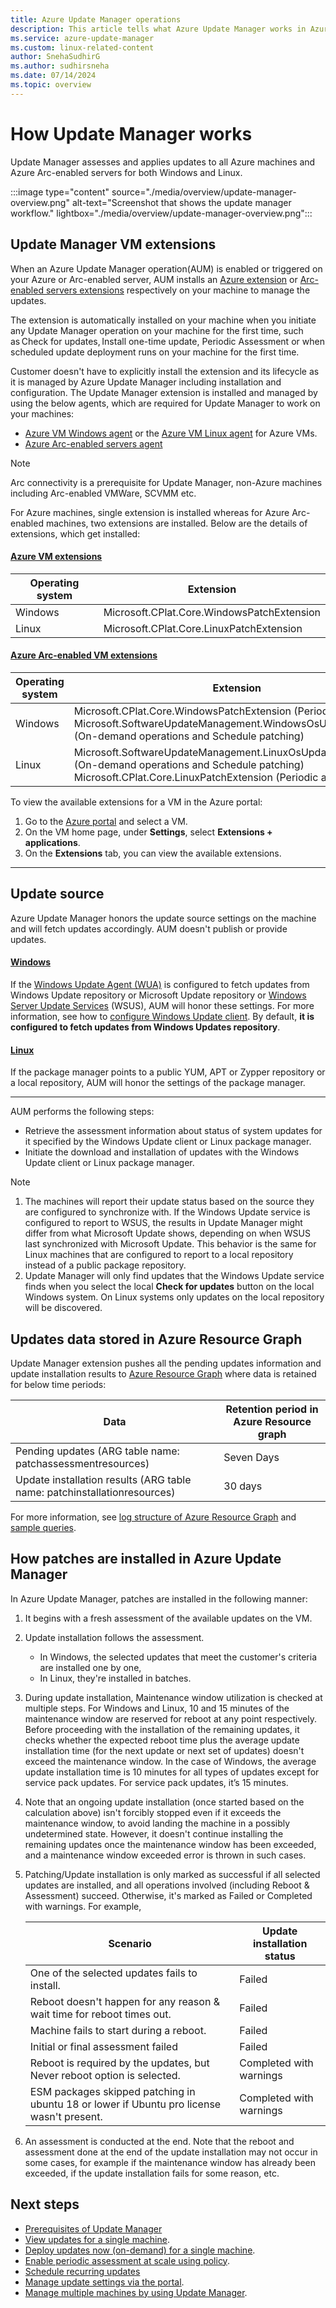 ```yaml
---
title: Azure Update Manager operations
description: This article tells what Azure Update Manager works in Azure is and the system updates for your Windows and Linux machines in Azure.
ms.service: azure-update-manager
ms.custom: linux-related-content
author: SnehaSudhirG
ms.author: sudhirsneha
ms.date: 07/14/2024
ms.topic: overview
---
```


# How Update Manager works

Update Manager assesses and applies updates to all Azure machines and Azure Arc-enabled servers for both Windows and Linux. 


:::image type="content" source="./media/overview/update-manager-overview.png" alt-text="Screenshot that shows the update manager workflow." lightbox="./media/overview/update-manager-overview.png":::


## Update Manager VM extensions

When an Azure Update Manager operation(AUM) is enabled or triggered on your Azure or Arc-enabled server, AUM installs an [Azure extension](/azure/virtual-machines/extensions/overview) or [Arc-enabled servers extensions](/azure/azure-arc/servers/manage-vm-extensions) respectively on your machine to manage the updates. 

The extension is automatically installed on your machine when you initiate any Update Manager operation on your machine for the first time, such as Check for updates, Install one-time update, Periodic Assessment or when scheduled update deployment runs on your machine for the first time. 

Customer doesn't have to explicitly install the extension and its lifecycle as it is managed by Azure Update Manager including installation and configuration. The Update Manager extension is installed and managed by using the below agents, which are required for Update Manager to work on your machines: 

- [Azure VM Windows agent](/azure/virtual-machines/extensions/agent-windows) or the [Azure VM Linux agent](/azure/virtual-machines/extensions/agent-linux) for Azure VMs.
- [Azure Arc-enabled servers agent](/azure/azure-arc/servers/agent-overview) 

>[!NOTE]
> Arc connectivity is a prerequisite for Update Manager, non-Azure machines including Arc-enabled VMWare, SCVMM etc.

For Azure machines, single extension is installed whereas for Azure Arc-enabled machines, two extensions are installed. Below are the details of extensions, which get installed:

#### [Azure VM extensions](#tab/azure-vms)

| Operating system| Extension
|----------|-------------|
|Windows   | Microsoft.CPlat.Core.WindowsPatchExtension|
|Linux     | Microsoft.CPlat.Core.LinuxPatchExtension |

#### [Azure Arc-enabled VM extensions](#tab/azure-arc-vms)

| Operating system| Extension
|----------|-------------|
|Windows  | Microsoft.CPlat.Core.WindowsPatchExtension (Periodic assessment) <br> Microsoft.SoftwareUpdateManagement.WindowsOsUpdateExtension (On-demand operations and Schedule patching) |
|Linux  | Microsoft.SoftwareUpdateManagement.LinuxOsUpdateExtension (On-demand operations and Schedule patching) <br> Microsoft.CPlat.Core.LinuxPatchExtension (Periodic assessment) |

To view the available extensions for a VM in the Azure portal:

1. Go to the [Azure portal](https://portal.azure.com) and select a VM.
1. On the VM home page, under **Settings**, select **Extensions + applications**.
1. On the **Extensions** tab, you can view the available extensions.
---

## Update source

Azure Update Manager honors the update source settings on the machine and will fetch updates accordingly. AUM doesn't publish or provide updates. 

#### [Windows](#tab/update-win)

If the [Windows Update Agent (WUA)](/windows/win32/wua_sdk/updating-the-windows-update-agent) is configured to fetch updates from Windows Update repository or Microsoft Update repository or [Windows Server Update Services](/windows-server/administration/windows-server-update-services/get-started/windows-server-update-services-wsus) (WSUS), AUM will honor these settings. For more information, see how to [configure Windows Update client](/windows-server/administration/windows-server-update-services/get-started/windows-server-update-services-wsus). By default, **it is configured to fetch updates from Windows Updates repository**. 

#### [Linux](#tab/update-lin)

If the package manager points to a public YUM, APT or Zypper repository or a local repository, AUM will honor the settings of the package manager.  

---

AUM performs the following steps: 

- Retrieve the assessment information about status of system updates for it specified by the Windows Update client or Linux package manager.
- Initiate the download and installation of updates with the Windows Update client or Linux package manager.

>[!Note]
> 1. The machines will report their update status based on the source they are configured to synchronize with. If the Windows Update service is configured to report to WSUS, the results in Update Manager might differ from what Microsoft Update shows, depending on when WSUS last synchronized with Microsoft Update. This behavior is the same for Linux machines that are configured to report to a local repository instead of a public package repository.
> 1. Update Manager will only find updates that the Windows Update service finds when you select the local **Check for updates** button on the local Windows system. On Linux systems only updates on the local repository will be discovered.

## Updates data stored in Azure Resource Graph

Update Manager extension pushes all the pending updates information and update installation results to [Azure Resource Graph](/azure/governance/resource-graph/overview) where data is retained for below time periods:

|Data              | Retention period in Azure Resource graph                                       |
|------------------|---------------------------------------------------|
|Pending updates (ARG table name: patchassessmentresources) | Seven Days|
|Update installation results (ARG table name: patchinstallationresources)| 30 days|
 
For more information, see [log structure of Azure Resource Graph](query-logs.md) and [sample queries](sample-query-logs.md).

## How patches are installed in Azure Update Manager

In Azure Update Manager, patches are installed in the following manner:

1. It begins with a fresh assessment of the available updates on the VM.
1. Update installation follows the assessment. 
    - In Windows, the selected updates that meet the customer's criteria are installed one by one, 
    - In Linux, they're installed in batches.
1. During update installation, Maintenance window utilization is checked at multiple steps. For Windows and Linux, 10 and 15 minutes of the maintenance window are reserved for reboot at any point respectively. Before proceeding with the installation of the remaining updates, it checks whether the expected reboot time plus the average update installation time (for the next update or next set of updates) doesn't exceed the maintenance window.
In the case of Windows, the average update installation time is 10 minutes for all types of updates except for service pack updates. For service pack updates, it’s 15 minutes.
1. Note that an ongoing update installation (once started based on the calculation above) isn't forcibly stopped even if it exceeds the maintenance window, to avoid landing the machine in a possibly undetermined state. However, it doesn't continue installing the remaining updates once the maintenance window has been exceeded, and a maintenance window exceeded error is thrown in such cases.
1. Patching/Update installation is only marked as successful if all selected updates are installed, and all operations involved (including Reboot & Assessment) succeed. Otherwise, it's marked as Failed or Completed with warnings. For example,

    |Scenario    |Update installation status |
    |------------|---------------------------|
    |One of the selected updates fails to install.| Failed |
    |Reboot doesn't happen for any reason & wait time for reboot times out. | Failed |
    | Machine fails to start during a reboot. | Failed |
    | Initial or final assessment failed| Failed |
    | Reboot is required by the updates, but Never reboot option is selected. | Completed with warnings|
    | ESM packages skipped patching in ubuntu 18 or lower if Ubuntu pro license wasn't present. | Completed with warnings| 
1. An assessment is conducted at the end. Note that the reboot and assessment done at the end of the update installation may not occur in some cases, for example if the maintenance window has already been exceeded, if the update installation fails for some reason, etc.

## Next steps

- [Prerequisites of Update Manager](prerequisites.md)
- [View updates for a single machine](view-updates.md).
- [Deploy updates now (on-demand) for a single machine](deploy-updates.md).
- [Enable periodic assessment at scale using policy](https://aka.ms/aum-policy-support).
- [Schedule recurring updates](scheduled-patching.md)
- [Manage update settings via the portal](manage-update-settings.md).
- [Manage multiple machines by using Update Manager](manage-multiple-machines.md).
